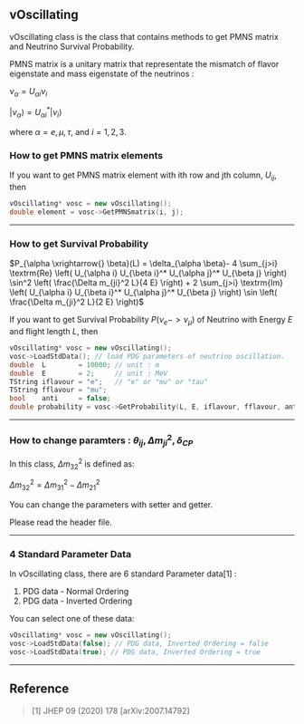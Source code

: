 ## vOscillating

vOscillating class is the class that contains methods to get PMNS matrix and Neutrino Survival Probability.

PMNS matrix is a unitary matrix that representate the mismatch of flavor eigenstate and mass eigenstate of the neutrinos : 

$\nu_\alpha = U_{\alpha i} \nu_i$

$|\nu_\alpha \rangle = U^*_{\alpha i} |\nu_i \rangle$

where $\alpha = e, \mu, \tau$, and $i = 1, 2, 3$.

### How to get PMNS matrix elements
If you want to get PMNS matrix element with ith row and jth column, $U_{ij}$, then
``` C++
vOscillating* vosc = new vOscillating();
double element = vosc->GetPMNSmatrix(i, j);
```

-----------------------

### How to get Survival Probability
$P_{\alpha \xrightarrow{} \beta}(L) = \delta_{\alpha \beta}- 4 \sum_{j>i} \textrm{Re} \left( U_{\alpha i} U_{\beta i}^* U_{\alpha j}^* U_{\beta j} \right) \sin^2 \left( \frac{\Delta m_{ji}^2 L}{4 E} \right) + 2 \sum_{j>i} \textrm{Im} \left( U_{\alpha i} U_{\beta i}^* U_{\alpha j}^* U_{\beta j} \right) \sin \left( \frac{\Delta m_{ji}^2 L}{2 E} \right)$

If you want to get Survival Probability $P(\nu_e -> \nu_\mu)$ of Neutrino with Energy $E$ and flight length $L$, then
``` C++
vOscillating* vosc = new vOscillating();
vosc->LoadStdData(); // load PDG parameters of neutrino oscillation.
double  L        = 10000; // unit : m
double  E        = 2;     // unit : MeV
TString iflavour = "e";   // "e" or "mu" or "tau"
TString fflavour = "mu";
bool    anti     = false;
double probability = vosc->GetProbability(L, E, iflavour, fflavour, anti);
```

-----------------------

### How to change paramters : $\theta_{ij}, \Delta m_{ji}^2, \delta_{CP}$
In this class, $\Delta m_{32}^2$ is defined as:

$\Delta m_{32}^2 = \Delta m_{31}^2 - \Delta m_{21}^2$

You can change the parameters with setter and getter.

Please read the header file.

-----------------------

### 4 Standard Parameter Data
In vOscillating class, there are 6 standard Parameter data[1] : 
1. PDG data - Normal Ordering 
2. PDG data - Inverted Ordering

You can select one of these data:
```C++
vOscillating* vosc = new vOscillating();
vosc->LoadStdData(false); // PDG data, Inverted Ordering = false
vosc->LoadStdData(true); // PDG data, Inverted Ordering = true
```


--------------------
## Reference
>[1] JHEP 09 (2020) 178 [arXiv:2007.14792]

